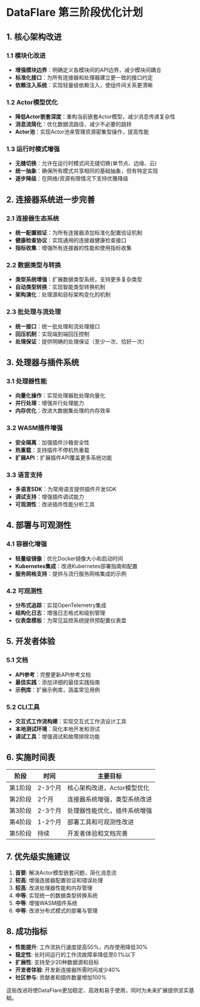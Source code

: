 # DataFlare 第三阶段优化计划

## 1. 核心架构改进

### 1.1 模块化改进
- **增强模块边界**：明确定义各模块间的API边界，减少模块间耦合
- **标准化接口**：为所有连接器和处理器建立更一致的接口约定
- **依赖注入系统**：实现轻量级依赖注入，使组件间关系更清晰

### 1.2 Actor模型优化
- **降低Actor嵌套深度**：重构当前嵌套Actor模型，减少消息传递复杂性
- **消息流简化**：优化数据流路径，减少不必要的跳转
- **Actor池**：实现Actor池来管理资源密集型操作，提高性能

### 1.3 运行时模式增强
- **无缝切换**：允许在运行时模式间无缝切换(单节点、边缘、云)
- **统一抽象**：确保所有模式共享相同的基础抽象，但有特定实现
- **逐步降级**：在网络/资源有限情况下支持优雅降级

## 2. 连接器系统进一步完善

### 2.1 连接器生态系统
- **统一配置验证**：为所有连接器添加标准化配置验证机制
- **健康检查协议**：实现通用的连接器健康检查接口
- **指标收集**：增强所有连接器的性能和使用指标收集

### 2.2 数据类型与转换
- **类型系统增强**：扩展数据类型系统，支持更多复杂类型
- **自动类型转换**：实现智能类型转换机制
- **架构演化**：处理源和目标架构变化的机制

### 2.3 批处理与流处理
- **统一接口**：统一批处理和流处理接口
- **回压机制**：实现端到端回压控制
- **处理保证**：提供明确的处理保证（至少一次、恰好一次）

## 3. 处理器与插件系统

### 3.1 处理器性能
- **向量化操作**：实现处理器批处理向量化
- **并行处理**：增强并行处理能力
- **内存优化**：改进大数据集处理的内存效率

### 3.2 WASM插件增强
- **安全隔离**：加强插件沙箱安全性
- **热重载**：支持插件不停机热重载
- **扩展API**：扩展插件API覆盖更多系统功能

### 3.3 语言支持
- **多语言SDK**：为常用语言提供插件开发SDK
- **调试支持**：增强插件调试能力
- **可观测性**：改进插件性能分析工具

## 4. 部署与可观测性

### 4.1 容器化增强
- **轻量级镜像**：优化Docker镜像大小和启动时间
- **Kubernetes集成**：改进Kubernetes部署指南和配置
- **服务网格支持**：提供与流行服务网格集成的示例

### 4.2 可观测性
- **分布式追踪**：实现OpenTelemetry集成
- **结构化日志**：增强日志格式和级别管理
- **仪表盘模板**：为常见监控系统提供预配置仪表盘

## 5. 开发者体验

### 5.1 文档
- **API参考**：完整更新API参考文档
- **最佳实践**：添加详细的最佳实践指南
- **示例库**：扩展示例库，涵盖常见用例

### 5.2 CLI工具
- **交互式工作流构建**：实现交互式工作流设计工具
- **本地测试环境**：简化本地开发和测试
- **调试工具**：增强调试和故障排除功能

## 6. 实施时间表

| 阶段 | 时间 | 主要目标 |
|------|------|---------|
| 第1阶段 | 2-3个月 | 核心架构改进，Actor模型优化 |
| 第2阶段 | 2个月 | 连接器系统增强，类型系统改进 |
| 第3阶段 | 2-3个月 | 处理器性能优化，插件系统增强 |
| 第4阶段 | 1-2个月 | 部署工具和可观测性改进 |
| 第5阶段 | 持续 | 开发者体验和文档完善 |

## 7. 优先级实施建议

1. **首要**: 解决Actor模型嵌套问题，简化消息流
2. **较高**: 增强连接器配置验证和错误处理
3. **较高**: 改进处理器性能和内存管理
4. **中等**: 实现统一的数据类型转换系统
5. **中等**: 增强WASM插件系统
6. **中等**: 改进分布式模式的部署与管理

## 8. 成功指标

- **性能提升**: 工作流执行速度提高50%，内存使用降低30%
- **稳定性**: 长时间运行的工作流故障率降低至0.1%以下
- **扩展性**: 支持至少20种数据源和目标
- **开发者体验**: 开发新连接器所需时间减少40%
- **社区参与**: 贡献者和插件数量增加100%

这些改进将使DataFlare更加稳定、高效和易于使用，同时为未来扩展提供坚实基础。 